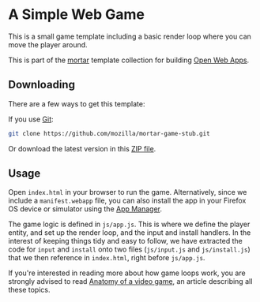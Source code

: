 # A Simple Web Game

This is a small game template including a basic render loop where you can move the player around.

This is part of the [mortar](https://github.com/mozilla/mortar/) template collection for building [Open Web Apps](https://developer.mozilla.org/en-US/Apps).

## Downloading

There are a few ways to get this template:

If you use [Git](http://www.git-scm.com/):

````bash
git clone https://github.com/mozilla/mortar-game-stub.git
````

Or download the latest version in this [ZIP file](https://github.com/mozilla/mortar-game-stub/archive/master.zip).


## Usage

Open ````index.html```` in your browser to run the game. Alternatively, since we include a `manifest.webapp` file, you can also install the app in your Firefox OS device or simulator using the [App Manager](https://developer.mozilla.org/en-US/Firefox_OS/Using_the_App_Manager).

The game logic is defined in `js/app.js`. This is where we define the player entity, and set up the render loop, and the input and install handlers. In the interest of keeping things tidy and easy to follow, we have extracted the code for `input` and `install` onto two files (`js/input.js` and `js/install.js`) that we then reference in `index.html`, right before `js/app.js`.

If you're interested in reading more about how game loops work, you are strongly advised to read [Anatomy of a video game](https://developer.mozilla.org/en-US/docs/Games/Anatomy), an article describing all these topics.
